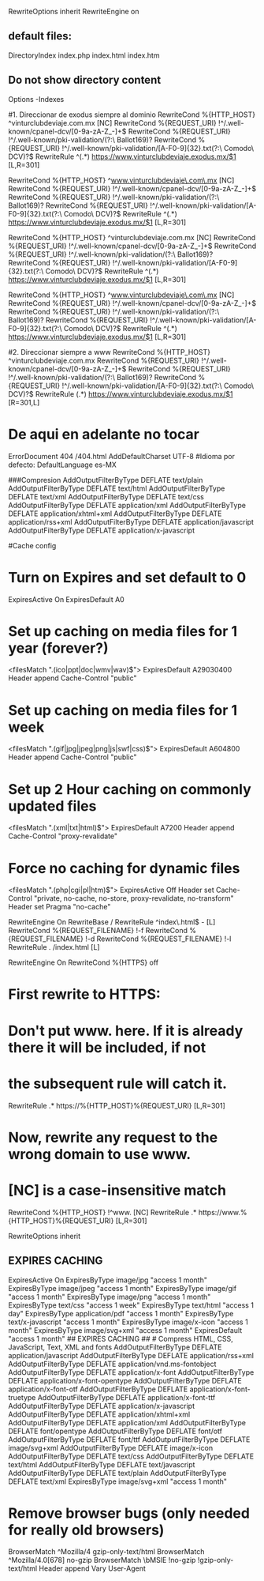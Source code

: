 
RewriteOptions inherit
RewriteEngine on
## default files:
DirectoryIndex index.php index.html index.htm

## Do not show directory content
Options -Indexes

#1. Direccionar de exodus siempre al dominio
RewriteCond %{HTTP_HOST} ^vinturclubdeviaje\.com\.mx  [NC]
RewriteCond %{REQUEST_URI} !^/\.well-known/cpanel-dcv/[0-9a-zA-Z_-]+$
RewriteCond %{REQUEST_URI} !^/\.well-known/pki-validation/(?:\ Ballot169)?
RewriteCond %{REQUEST_URI} !^/\.well-known/pki-validation/[A-F0-9]{32}\.txt(?:\ Comodo\ DCV)?$
RewriteRule ^(.*) https://www.vinturclubdeviaje.exodus.mx/$1 [L,R=301]

RewriteCond %{HTTP_HOST} ^www.vinturclubdeviaje\.com\.mx  [NC]
RewriteCond %{REQUEST_URI} !^/\.well-known/cpanel-dcv/[0-9a-zA-Z_-]+$
RewriteCond %{REQUEST_URI} !^/\.well-known/pki-validation/(?:\ Ballot169)?
RewriteCond %{REQUEST_URI} !^/\.well-known/pki-validation/[A-F0-9]{32}\.txt(?:\ Comodo\ DCV)?$
RewriteRule ^(.*) https://www.vinturclubdeviaje.exodus.mx/$1 [L,R=301]

RewriteCond %{HTTP_HOST} ^vinturclubdeviaje\.com\.mx  [NC]
RewriteCond %{REQUEST_URI} !^/\.well-known/cpanel-dcv/[0-9a-zA-Z_-]+$
RewriteCond %{REQUEST_URI} !^/\.well-known/pki-validation/(?:\ Ballot169)?
RewriteCond %{REQUEST_URI} !^/\.well-known/pki-validation/[A-F0-9]{32}\.txt(?:\ Comodo\ DCV)?$
RewriteRule ^(.*) https://www.vinturclubdeviaje.exodus.mx/$1 [L,R=301]

RewriteCond %{HTTP_HOST} ^www.vinturclubdeviaje\.com\.mx  [NC]
RewriteCond %{REQUEST_URI} !^/\.well-known/cpanel-dcv/[0-9a-zA-Z_-]+$
RewriteCond %{REQUEST_URI} !^/\.well-known/pki-validation/(?:\ Ballot169)?
RewriteCond %{REQUEST_URI} !^/\.well-known/pki-validation/[A-F0-9]{32}\.txt(?:\ Comodo\ DCV)?$
RewriteRule ^(.*) https://www.vinturclubdeviaje.exodus.mx/$1 [L,R=301]

#2. Direccionar siempre a www
RewriteCond %{HTTP_HOST} ^vinturclubdeviaje.com.mx
RewriteCond %{REQUEST_URI} !^/\.well-known/cpanel-dcv/[0-9a-zA-Z_-]+$
RewriteCond %{REQUEST_URI} !^/\.well-known/pki-validation/(?:\ Ballot169)?
RewriteCond %{REQUEST_URI} !^/\.well-known/pki-validation/[A-F0-9]{32}\.txt(?:\ Comodo\ DCV)?$
RewriteRule (.*) https://www.vinturclubdeviaje.exodus.mx/$1 [R=301,L]

# De aqui en adelante no tocar

ErrorDocument 404 /404.html
AddDefaultCharset UTF-8
#Idioma por defecto:
DefaultLanguage es-MX

###Compresion
AddOutputFilterByType DEFLATE text/plain
AddOutputFilterByType DEFLATE text/html
AddOutputFilterByType DEFLATE text/xml
AddOutputFilterByType DEFLATE text/css
AddOutputFilterByType DEFLATE application/xml
AddOutputFilterByType DEFLATE application/xhtml+xml
AddOutputFilterByType DEFLATE application/rss+xml
AddOutputFilterByType DEFLATE application/javascript
AddOutputFilterByType DEFLATE application/x-javascript

#Cache config
# Turn on Expires and set default to 0
ExpiresActive On
ExpiresDefault A0

# Set up caching on media files for 1 year (forever?)
<filesMatch "\.(ico|ppt|doc|wmv|wav)$">
ExpiresDefault A29030400
Header append Cache-Control "public"
</filesMatch>

# Set up caching on media files for 1 week
<filesMatch "\.(gif|jpg|jpeg|png|js|swf|css)$">
ExpiresDefault A604800
Header append Cache-Control "public"
</filesMatch>

# Set up 2 Hour caching on commonly updated files
<filesMatch "\.(xml|txt|html)$">
ExpiresDefault A7200
Header append Cache-Control "proxy-revalidate"
</filesMatch>
 
# Force no caching for dynamic files
<filesMatch "\.(php|cgi|pl|htm)$">
ExpiresActive Off
Header set Cache-Control "private, no-cache, no-store, proxy-revalidate, no-transform"
Header set Pragma "no-cache"
</filesMatch>

<IfModule mod_rewrite.c>
  RewriteEngine On
  RewriteBase /
  RewriteRule ^index\.html$ - [L]
  RewriteCond %{REQUEST_FILENAME} !-f
  RewriteCond %{REQUEST_FILENAME} !-d
  RewriteCond %{REQUEST_FILENAME} !-l
  RewriteRule . /index.html [L]
</IfModule>

RewriteEngine On
RewriteCond %{HTTPS} off
# First rewrite to HTTPS:
# Don't put www. here. If it is already there it will be included, if not
# the subsequent rule will catch it.
RewriteRule .* https://%{HTTP_HOST}%{REQUEST_URI} [L,R=301]
# Now, rewrite any request to the wrong domain to use www.
# [NC] is a case-insensitive match
RewriteCond %{HTTP_HOST} !^www\. [NC]
RewriteRule .* https://www.%{HTTP_HOST}%{REQUEST_URI} [L,R=301]

RewriteOptions inherit

## EXPIRES CACHING ##
<IfModule mod_expires.c>
ExpiresActive On
ExpiresByType image/jpg "access 1 month"
ExpiresByType image/jpeg "access 1 month"
ExpiresByType image/gif "access 1 month"
ExpiresByType image/png "access 1 month"
ExpiresByType text/css "access 1 week"
ExpiresByType text/html "access 1 day"
ExpiresByType application/pdf "access 1 month"
ExpiresByType text/x-javascript "access 1 month"
ExpiresByType image/x-icon "access 1 month"
ExpiresByType image/svg+xml "access 1 month"
ExpiresDefault "access 1 month"
</IfModule>
## EXPIRES CACHING ##

<IfModule mod_deflate.c>
  # Compress HTML, CSS, JavaScript, Text, XML and fonts
  AddOutputFilterByType DEFLATE application/javascript
  AddOutputFilterByType DEFLATE application/rss+xml
  AddOutputFilterByType DEFLATE application/vnd.ms-fontobject
  AddOutputFilterByType DEFLATE application/x-font
  AddOutputFilterByType DEFLATE application/x-font-opentype
  AddOutputFilterByType DEFLATE application/x-font-otf
  AddOutputFilterByType DEFLATE application/x-font-truetype
  AddOutputFilterByType DEFLATE application/x-font-ttf
  AddOutputFilterByType DEFLATE application/x-javascript
  AddOutputFilterByType DEFLATE application/xhtml+xml
  AddOutputFilterByType DEFLATE application/xml
  AddOutputFilterByType DEFLATE font/opentype
  AddOutputFilterByType DEFLATE font/otf
  AddOutputFilterByType DEFLATE font/ttf
  AddOutputFilterByType DEFLATE image/svg+xml
  AddOutputFilterByType DEFLATE image/x-icon
  AddOutputFilterByType DEFLATE text/css
  AddOutputFilterByType DEFLATE text/html
  AddOutputFilterByType DEFLATE text/javascript
  AddOutputFilterByType DEFLATE text/plain
  AddOutputFilterByType DEFLATE text/xml
  ExpiresByType image/svg+xml "access 1 month"

  # Remove browser bugs (only needed for really old browsers)
  BrowserMatch ^Mozilla/4 gzip-only-text/html
  BrowserMatch ^Mozilla/4\.0[678] no-gzip
  BrowserMatch \bMSIE !no-gzip !gzip-only-text/html
  Header append Vary User-Agent
  
</IfModule>